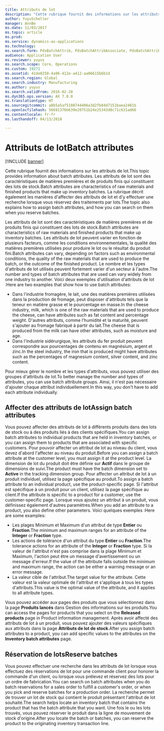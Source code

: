 ```yaml
---
title: Attributs de lot
description: "Cette rubrique fournit des informations sur les attributs de lot. Les attributs de lot sont des caractéristiques de matières premières et de produits finis qui constituent des lots de stock. La rubrique décrit également les manières d'affecter des attributs de lot et d'y effectuer une recherche lorsque vous réservez des traitements par lots."
author: YuyuScheller
manager: AnnBe
ms.date: 11/03/2017
ms.topic: article
ms.prod: 
ms.service: dynamics-ax-applications
ms.technology: 
ms.search.form: PdsBatchAttrib, PdsBatchAttribAssociate, PdsBatchAttribByAttribGroup, PdsBatchAttribByItem, PdsBatchAttribByitemCustomer, PdsBatchAttribGroup
audience: Application User
ms.reviewer: yuyus
ms.search.scope: Core, Operations
ms.custom: 19271
ms.assetid: 41de0250-4a96-412e-a412-aa06615b6b1d
ms.search.region: Global
ms.search.industry: Manufacturing
ms.author: yuyus
ms.search.validFrom: 2016-02-28
ms.dyn365.ops.version: AX 7.0.0
ms.translationtype: HT
ms.sourcegitcommit: a8b5a5af5108744406a3d2fb84d7151baea2481b
ms.openlocfilehash: 56691376b639e20751b24e25343d8c71c631ad66
ms.contentlocale: fr-fr
ms.lasthandoff: 04/13/2018

---
```


# <a name="batch-attributes"></a><span data-ttu-id="8bf95-105">Attributs de lot</span><span class="sxs-lookup"><span data-stu-id="8bf95-105">Batch attributes</span></span>

[!INCLUDE [banner](../includes/banner.md)]

<span data-ttu-id="8bf95-106">Cette rubrique fournit des informations sur les attributs de lot.</span><span class="sxs-lookup"><span data-stu-id="8bf95-106">This topic provides information about batch attributes.</span></span> <span data-ttu-id="8bf95-107">Les attributs de lot sont des caractéristiques de matières premières et de produits finis qui constituent des lots de stock.</span><span class="sxs-lookup"><span data-stu-id="8bf95-107">Batch attributes are characteristics of raw materials and finished products that make up inventory batches.</span></span> <span data-ttu-id="8bf95-108">La rubrique décrit également les manières d'affecter des attributs de lot et d'y effectuer une recherche lorsque vous réservez des traitements par lots.</span><span class="sxs-lookup"><span data-stu-id="8bf95-108">The topic also explains how to assign batch attributes, and how you can search on them when you reserve batches.</span></span>

<span data-ttu-id="8bf95-109">Les attributs de lot sont des caractéristiques de matières premières et de produits finis qui constituent des lots de stock.</span><span class="sxs-lookup"><span data-stu-id="8bf95-109">Batch attributes are characteristics of raw materials and finished products that make up inventory batches.</span></span> <span data-ttu-id="8bf95-110">Les attributs de lot peuvent varier en fonction de plusieurs facteurs, comme les conditions environnementales, la qualité des matières premières utilisées pour produire le lot ou le résultat du produit fini.</span><span class="sxs-lookup"><span data-stu-id="8bf95-110">Batch attributes can vary, depending on factors such as environmental conditions, the quality of the raw materials that are used to produce the batch, or the outcome of the finished product.</span></span> <span data-ttu-id="8bf95-111">Le nombre et les types d'attributs de lot utilisés peuvent fortement varier d'un secteur à l'autre.</span><span class="sxs-lookup"><span data-stu-id="8bf95-111">The number and types of batch attributes that are used can vary widely from one industry to another.</span></span> <span data-ttu-id="8bf95-112">Voici deux exemples d'utilisation d'attributs de lot :</span><span class="sxs-lookup"><span data-stu-id="8bf95-112">Here are two examples that show how to use batch attributes:</span></span>

-   <span data-ttu-id="8bf95-113">Dans l'industrie fromagère, le lait, une des matières premières utilisées dans la production de fromage, peut disposer d'attributs tels que la teneur en matière grasse et le pourcentage en masse.</span><span class="sxs-lookup"><span data-stu-id="8bf95-113">In the cheese industry, milk, which is one of the raw materials that are used to produce the cheese, can have attributes such as fat content and percentage weight.</span></span> <span data-ttu-id="8bf95-114">D'autres attributs, comme l'humidité et la maturité, peuvent s'ajouter au fromage fabriqué à partir du lait.</span><span class="sxs-lookup"><span data-stu-id="8bf95-114">The cheese that is produced from the milk can have other attributes, such as moisture and age.</span></span>
-   <span data-ttu-id="8bf95-115">Dans l'industrie sidérurgique, les attributs du fer produit peuvent correspondre aux pourcentages de contenu en magnésium, argent et zinc.</span><span class="sxs-lookup"><span data-stu-id="8bf95-115">In the steel industry, the iron that is produced might have attributes such as the percentages of magnesium content, silver content, and zinc content.</span></span>

<span data-ttu-id="8bf95-116">Pour mieux gérer le nombre et les types d'attributs, vous pouvez utiliser des groupes d'attributs de lot.</span><span class="sxs-lookup"><span data-stu-id="8bf95-116">To better manage the number and types of attributes, you can use batch attribute groups.</span></span> <span data-ttu-id="8bf95-117">Ainsi, il n'est pas nécessaire d'ajouter chaque attribut individuellement.</span><span class="sxs-lookup"><span data-stu-id="8bf95-117">In this way, you don't have to add each attribute individually.</span></span>

## <a name="assign-batch-attributes"></a><span data-ttu-id="8bf95-118">Affecter des attributs de lot</span><span class="sxs-lookup"><span data-stu-id="8bf95-118">Assign batch attributes</span></span>
<span data-ttu-id="8bf95-119">Vous pouvez affecter des attributs de lot à différents produits dans des lots de stock ou à des produits liés à des clients spécifiques.</span><span class="sxs-lookup"><span data-stu-id="8bf95-119">You can assign batch attributes to individual products that are held in inventory batches, or you can assign them to products that are associated with specific customers.</span></span> <span data-ttu-id="8bf95-120">Pour pouvoir affecter un attribut de lot au niveau du client, vous devez d'abord l'affecter au niveau du produit.</span><span class="sxs-lookup"><span data-stu-id="8bf95-120">Before you can assign a batch attribute at the customer level, you must assign it at the product level.</span></span> <span data-ttu-id="8bf95-121">La dimension de lot du produit doit être définie sur **Actif** dans le groupe de dimensions de suivi.</span><span class="sxs-lookup"><span data-stu-id="8bf95-121">The product must have the batch dimension set to **Active** in the tracking dimension group.</span></span> <span data-ttu-id="8bf95-122">Pour affecter un attribut de lot à un produit individuel, utilisez la page spécifique au produit.</span><span class="sxs-lookup"><span data-stu-id="8bf95-122">To assign a batch attribute to an individual product, use the product-specific page.</span></span> <span data-ttu-id="8bf95-123">Si l'attribut est spécifique à un produit pour un client, utilisez la page spécifique au client.</span><span class="sxs-lookup"><span data-stu-id="8bf95-123">If the attribute is specific to a product for a customer, use the customer-specific page.</span></span> <span data-ttu-id="8bf95-124">Lorsque vous ajoutez un attribut à un produit, vous définissez également d'autres paramètres.</span><span class="sxs-lookup"><span data-stu-id="8bf95-124">When you add an attribute to a product, you also define other parameters.</span></span> <span data-ttu-id="8bf95-125">Voici quelques exemples :</span><span class="sxs-lookup"><span data-stu-id="8bf95-125">Here are some examples:</span></span>

-   <span data-ttu-id="8bf95-126">Les plages Minimum et Maximum d'un attribut de type **Entier** ou **Fraction**.</span><span class="sxs-lookup"><span data-stu-id="8bf95-126">The minimum and maximum ranges for an attribute of the **Integer** or **Fraction** type.</span></span>
-   <span data-ttu-id="8bf95-127">Les actions de tolérance d'un attribut du type **Entier** ou **Fraction**.</span><span class="sxs-lookup"><span data-stu-id="8bf95-127">The tolerance actions for an attribute of the **Integer** or **Fraction** type.</span></span> <span data-ttu-id="8bf95-128">Si la valeur de l'attribut n'est pas comprise dans la plage Minimum et Maximum, l'action peut être un message d'avertissement ou un message d'erreur.</span><span class="sxs-lookup"><span data-stu-id="8bf95-128">If the value of the attribute falls outside the minimum and maximum range, the action can be either a warning message or an error message.</span></span>
-   <span data-ttu-id="8bf95-129">La valeur cible de l'attribut.</span><span class="sxs-lookup"><span data-stu-id="8bf95-129">The target value for the attribute.</span></span> <span data-ttu-id="8bf95-130">Cette valeur est la valeur optimale de l'attribut et s'applique à tous les types d'attributs.</span><span class="sxs-lookup"><span data-stu-id="8bf95-130">This value is the optimal value of the attribute, and it applies to all attribute types.</span></span>

<span data-ttu-id="8bf95-131">Vous pouvez accéder aux pages des produits que vous sélectionnez dans la page **Produits lancés** dans Gestion des informations sur les produits.</span><span class="sxs-lookup"><span data-stu-id="8bf95-131">You can access the pages for products that you select on the **Released products** page in Product information management.</span></span> <span data-ttu-id="8bf95-132">Après avoir affecté des attributs de lot à un produit, vous pouvez ajouter des valeurs spécifiques aux attributs dans la page **Attributs de lot de stock**.</span><span class="sxs-lookup"><span data-stu-id="8bf95-132">After you assign batch attributes to a product, you can add specific values to the attributes on the **Inventory batch attributes** page.</span></span>

## <a name="reserve-batches"></a><span data-ttu-id="8bf95-133">Réservation de lots</span><span class="sxs-lookup"><span data-stu-id="8bf95-133">Reserve batches</span></span>
<span data-ttu-id="8bf95-134">Vous pouvez effectuer une recherche dans les attributs de lot lorsque vous effectuez des réservations de lot pour une commande client pour honorer la commande d'un client, ou lorsque vous prélevez et réservez des lots pour un ordre de fabrication.</span><span class="sxs-lookup"><span data-stu-id="8bf95-134">You can search on batch attributes when you do batch reservations for a sales order to fulfill a customer's order, or when you pick and reserve batches for a production order.</span></span> <span data-ttu-id="8bf95-135">La recherche permet de trouver un lot de stock qui contient le produit présentant l'attribut de lot souhaité.</span><span class="sxs-lookup"><span data-stu-id="8bf95-135">The search helps locate an inventory batch that contains the product that has the batch attribute that you want.</span></span> <span data-ttu-id="8bf95-136">Une fois le ou les lots trouvés, vous pouvez réserver le produit dans la ligne de mouvement de stock d'origine.</span><span class="sxs-lookup"><span data-stu-id="8bf95-136">After you locate the batch or batches, you can reserve the product to the originating inventory transaction line.</span></span>





